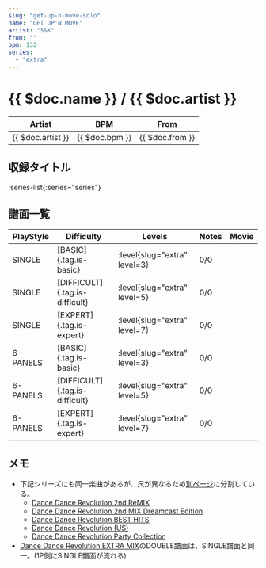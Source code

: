 ```yaml
---
slug: "get-up-n-move-solo"
name: "GET UP'N MOVE"
artist: "S&K"
from: ""
bpm: 132
series:
  - "extra"
---
```


# {{ $doc.name }} / {{ $doc.artist }}

|Artist|BPM|From|
|------|---|----|
|{{ $doc.artist }}|{{ $doc.bpm }}|{{ $doc.from }}|

## 収録タイトル

:series-list{:series="series"}

## 譜面一覧

|PlayStyle|Difficulty|Levels|Notes|Movie|
|---------|----------|------|-----|-----|
|SINGLE|[BASIC]{.tag.is-basic}|:level{slug="extra" level=3}|0/0||
|SINGLE|[DIFFICULT]{.tag.is-difficult}|:level{slug="extra" level=5}|0/0||
|SINGLE|[EXPERT]{.tag.is-expert}|:level{slug="extra" level=7}|0/0||
|6-PANELS|[BASIC]{.tag.is-basic}|:level{slug="extra" level=3}|0/0||
|6-PANELS|[DIFFICULT]{.tag.is-difficult}|:level{slug="extra" level=5}|0/0||
|6-PANELS|[EXPERT]{.tag.is-expert}|:level{slug="extra" level=7}|0/0||

## メモ

- 下記シリーズにも同一楽曲があるが、尺が異なるため[別ページ](/songs/get-up-n-move)に分割している。
  - [Dance Dance Revolution 2nd ReMIX](/series/2nd)
  - [Dance Dance Revolution 2nd MIX Dreamcast Edition](/series/2nd-dc)
  - [Dance Dance Revolution BEST HITS](/series/best)
  - [Dance Dance Revolution (US)](/series/us)
  - [Dance Dance Revolution Party Collection](/series/party)
- [Dance Dance Revolution EXTRA MIX](/series/extra)のDOUBLE譜面は、SINGLE譜面と同一。(1P側にSINGLE譜面が流れる)
